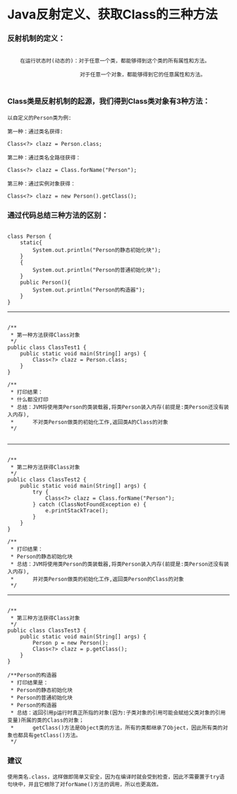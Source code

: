# Java反射定义、获取Class的三种方法

### 反射机制的定义：

```

	在运行状态时(动态的)：对于任意一个类，都能够得到这个类的所有属性和方法。

　　　　　　　　　　　　   对于任意一个对象，都能够得到它的任意属性和方法。
　　　　　　　　　　　　      
```

 ### Class类是反射机制的起源，我们得到Class类对象有3种方法：

	以自定义的Person类为例:
	
	第一种：通过类名获得:
	
	Class<?> clazz = Person.class;
	
	第二种：通过类名全路径获得：
	
	Class<?> clazz = Class.forName("Person");
	
	第三种：通过实例对象获得：
	
	Class<?> clazz = new Person().getClass();

### 通过代码总结三种方法的区别：

```

class Person {
    static{
        System.out.println("Person的静态初始化块");
    }
    {
        System.out.println("Person的普通初始化块");
    }
    public Person(){
        System.out.println("Person的构造器");
    }
}

```

---

```

/**
 * 第一种方法获得Class对象
 */
public class ClassTest1 {
    public static void main(String[] args) {
        Class<?> clazz = Person.class;
    }
}

/**
 * 打印结果：
 * 什么都没打印
 * 总结：JVM将使用类Person的类装载器,将类Person装入内存(前提是:类Person还没有装入内存),
 *      不对类Person做类的初始化工作,返回类A的Class的对象
 */
 
```

---

```

/**
 * 第二种方法获得Class对象
 */
public class ClassTest2 {
    public static void main(String[] args) {
        try {
            Class<?> clazz = Class.forName("Person");
        } catch (ClassNotFoundException e) {
            e.printStackTrace();
        }
    }
}

/**
 * 打印结果：
 * Person的静态初始化块
 * 总结：JVM将使用类Person的类装载器,将类Person装入内存(前提是:类Person还没有装入内存),
 *      并对类Person做类的初始化工作,返回类Person的Class的对象
 */

```

---

```

/**
 * 第三种方法获得Class对象
 */
public class ClassTest3 {
    public static void main(String[] args) {
    	Person p = new Person();
        Class<?> clazz = p.getClass();
    }
}

/**Person的构造器
 * 打印结果是：
 * Person的静态初始化块
 * Person的普通初始化块
 * Person的构造器
 * 总结：返回引用p运行时真正所指的对象(因为:子类对象的引用可能会赋给父类对象的引用变量)所属的类的Class的对象；
 *      getClass()方法是Object类的方法，所有的类都继承了Object，因此所有类的对象也都具有getClass()方法。
 */
```

### 建议

	使用类名.class，这样做即简单又安全，因为在编译时就会受到检查，因此不需要置于try语句块中，并且它根除了对forName()方法的调用，所以也更高效。